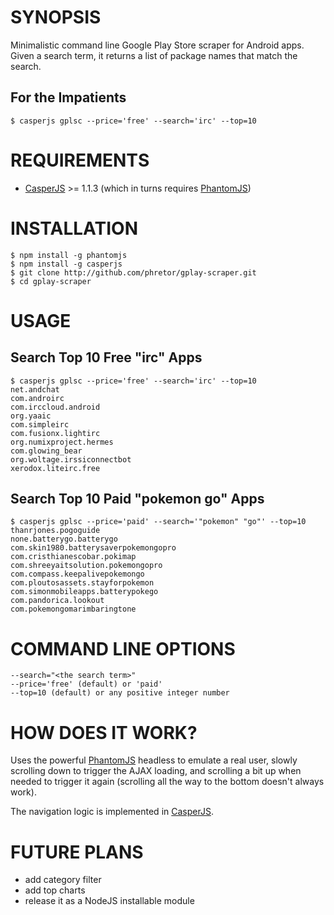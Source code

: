 # SYNOPSIS
Minimalistic command line Google Play Store scraper for Android apps. Given a
search term, it returns a list of package names that match the search.

## For the Impatients

```
$ casperjs gplsc --price='free' --search='irc' --top=10
```

# REQUIREMENTS
* [CasperJS](http://casperjs.org/) >= 1.1.3 (which in turns requires [PhantomJS](http://phantomjs.org))

# INSTALLATION
```
$ npm install -g phantomjs
$ npm install -g casperjs
$ git clone http://github.com/phretor/gplay-scraper.git
$ cd gplay-scraper
```

# USAGE

## Search Top 10 Free "irc" Apps
```
$ casperjs gplsc --price='free' --search='irc' --top=10
net.andchat
com.androirc
com.irccloud.android
org.yaaic
com.simpleirc
com.fusionx.lightirc
org.numixproject.hermes
com.glowing_bear
org.woltage.irssiconnectbot
xerodox.liteirc.free
```

## Search Top 10 Paid "pokemon go" Apps
```
$ casperjs gplsc --price='paid' --search='"pokemon" "go"' --top=10
thanrjones.pogoguide
none.batterygo.batterygo
com.skin1980.batterysaverpokemongopro
com.cristhianescobar.pokimap
com.shreeyaitsolution.pokemongopro
com.compass.keepalivepokemongo
com.ploutosassets.stayforpokemon
com.simonmobileapps.batterypokego
com.pandorica.lookout
com.pokemongomarimbaringtone
```

# COMMAND LINE OPTIONS
```
--search="<the search term>"
--price='free' (default) or 'paid'
--top=10 (default) or any positive integer number
```

# HOW DOES IT WORK?
Uses the powerful [PhantomJS](http://phantomjs.org/) headless to emulate a real
user, slowly scrolling down to trigger the AJAX loading, and scrolling a bit up
when needed to trigger it again (scrolling all the way to the bottom doesn't
always work).

The navigation logic is implemented in [CasperJS](http://casperjs.org).

# FUTURE PLANS
* add category filter
* add top charts
* release it as a NodeJS installable module
